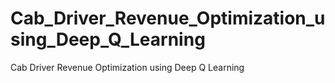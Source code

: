 # Cab_Driver_Revenue_Optimization_using_Deep_Q_Learning
Cab Driver Revenue Optimization using Deep Q Learning
